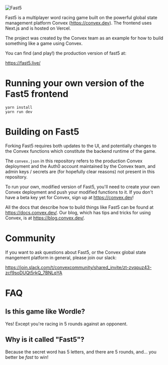 ![Fast5](https://fast5.live/ff_full.png)

Fast5 is a multiplayer word racing game built on the powerful global state management platform
Convex (https://convex.dev). The frontend uses Next.js and is hosted on Vercel.

The project was created by the Convex team as an example for how to build something like a game using Convex.

You can find (and play!) the production version of fast5 at:

https://fast5.live/

# Running your own version of the Fast5 frontend

```
yarn install
yarn run dev
```

# Building on Fast5

Forking Fast5 requires both updates to the UI, and potentially changes to the Convex functions
which constitute the backend runtime of the game.

The `convex.json` in this repository refers to the production Convex deployment and the Auth0 account
maintained by the Convex team, and admin keys / secrets are (for hopefully clear reasons)
not present in this repository.

To run your own, modified version of Fast5, you'll need to create your own
Convex deployment and push your modified functions to it. If you don't
have a beta key yet for Convex, sign up at https://convex.dev!

All the docs that describe how to build things like Fast5 can be found at https://docs.convex.dev/.
Our blog, which has tips and tricks for using Convex, is at https://blog.convex.dev/.

# Community

If you want to ask questions about Fast5, or the Convex global state mangement platform in general, please join our slack:

https://join.slack.com/t/convexcommunity/shared_invite/zt-zvqpuz43-zcf9soDUQt5rkQ_7BNLqYA

# FAQ

## Is this game like Wordle?

Yes! Except you're racing in 5 rounds against an opponent.

## Why is it called "Fast5"?

Because the secret word has 5 letters, and there are 5 rounds, and... you better
be _fast_ to win!
